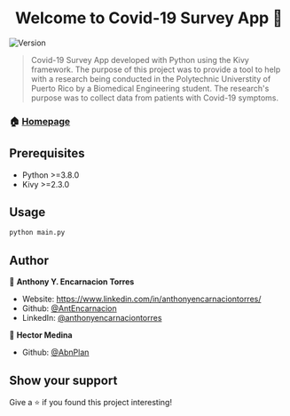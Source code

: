 <h1 align="center">Welcome to Covid-19 Survey App 👋</h1>
<p>
  <img alt="Version" src="https://img.shields.io/badge/version-1.0.0-blue.svg?cacheSeconds=2592000" />
</p>

> Covid-19 Survey App developed with Python using the Kivy framework. The purpose of this project was to provide a tool to help with a research being conducted in the Polytechnic Universtity of Puerto Rico by a Biomedical Engineering student. The research's purpose was to collect data from patients with Covid-19 symptoms.  

### 🏠 [Homepage](https://github.com/AbnPlan/BMed_Research)

## Prerequisites

- Python >=3.8.0
- Kivy >=2.3.0

## Usage

```sh
python main.py
```

## Author

👤 **Anthony Y. Encarnacion Torres**

* Website: https://www.linkedin.com/in/anthonyencarnaciontorres/
* Github: [@AntEncarnacion](https://github.com/AntEncarnacion)
* LinkedIn: [@anthonyencarnaciontorres](https://linkedin.com/in/anthonyencarnaciontorres)

👤 **Hector Medina**

* Github: [@AbnPlan](https://github.com/AbnPlan)

## Show your support

Give a ⭐️ if you found this project interesting!